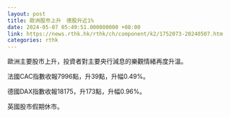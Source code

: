 ```yaml
---
layout: post
title: 歐洲股市上升　德股升近1%
date: 2024-05-07 05:49:51.000000000 +08:00
link: https://news.rthk.hk/rthk/ch/component/k2/1752073-20240507.htm
categories: rthk
---
```


歐洲主要股市上升，投資者對主要央行減息的樂觀情緒再度升溫。

法國CAC指數收報7996點，升39點，升幅0.49%。

德國DAX指數收報18175，升173點，升幅0.96%。

英國股市假期休市。
